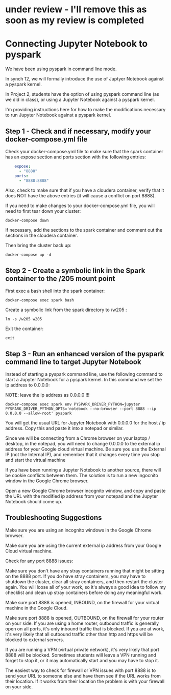 # under review - I'll remove this as soon as my review is completed

# Connecting Jupyter Notebook to pyspark

We have been using pyspark in command line mode.  

In synch 12, we will formally introduce the use of Juptyer Notebook against a pyspark kernel.

In Project 2, students have the option of using pyspark command line (as we did in class), or using a Jupyter Notebook against a pyspark kernel.  

I'm providing instructions here for how to make the modifications necessary to run Jupyter Notebook against a pyspark kernel.

## Step 1 - Check and if necessary, modify your docker-compose.yml file

Check your docker-compose.yml file to make sure that the spark container has an expose section and ports section with the following entries:

```yml
    expose:
      - "8888"
    ports:
      - "8888:8888"
```

Also, check to make sure that if you have a cloudera container, verify that it does NOT have the above entries (it will cause a conflict on port 8888).

If you need to make changes to your docker-compose.yml file, you will need to first tear down your cluster:

```
docker-compose down
```

If necessary, add the sections to the spark container and comment out the sections in the cloudera container.

Then bring the cluster back up:

```
docker-compose up -d
```

## Step 2 - Create a symbolic link in the Spark container to the /205 mount point

First exec a bash shell into the spark container:

```
docker-compose exec spark bash
```

Create a symbolic link from the spark directory to /w205 :

```
ln -s /w205 w205
```

Exit the container:
```
exit
```

## Step 3 - Run an enhanced version of the pyspark command line to target Jupyter Notebook

Instead of starting a pyspark command line, use the following command to start a Jupyter Notebook for a pyspark kernel.  In this command we set the ip address to 0.0.0.0:

NOTE: leave the ip address as 0.0.0.0 !!!

```
docker-compose exec spark env PYSPARK_DRIVER_PYTHON=jupyter PYSPARK_DRIVER_PYTHON_OPTS='notebook --no-browser --port 8888 --ip 0.0.0.0 --allow-root' pyspark
```

You will get the usual URL for Jupyter Notebook with 0.0.0.0 for the host / ip address. Copy this and paste it into a notepad or similar.

Since we will be connecting from a Chrome browser on your laptop / desktop, in the notepad, you will need to change 0.0.0.0 to the external ip address for your Google cloud virtual machine.  Be sure you use the External IP (not the Internal IP), and remember that it changes every time you stop and start the virtual machine

If you have been running a Jupyter Notebook to another source, there will be cookie conflicts between them. The solution is to run a new ingocnito window in the Google Chrome browser.

Open a new Google Chrome browser incognito window, and copy and paste the URL with the modified ip address from your notepad and the Jupyter Notebook should come up.

## Troubleshooting Suggestions

Make sure you are using an incognito windows in the Google Chrome browser.

Make sure you are using the current external ip address from your Google Cloud virtual machine.

Check for any port 8888 issues:

Make sure you don't have any stray containers running that might be sitting on the 8888 port. If you do have stray containers, you may have to shutdown the cluster, clear all stray containers, and then restart the cluster again.  You will loose all of your work, so it's always a good idea to follow my checklist and clean up stray containers before doing any meaningful work.

Make sure port 8888 is opened, INBOUND, on the firewall for your virtual machine in the Google Cloud.  

Make sure port 8888 is opened, OUTBOUND, on the firewall for your router on your side.  If you are using a home router, outbound traffic is generally open on all ports, it's only inbound traffic that is blocked.  If you are at work, it's very likely that all outbound traffic other than http and https will be blocked to external servers.

If you are running a VPN (virtual private network), it's very likely that port 8888 will be blocked.  Sometimes students will leave a VPN running and forget to stop it, or it may automatically start and you may have to stop it.

The easiest way to check for firewall or VPN issues with port 8888 is to send your URL to someone else and have them see if the URL works from their location.  If it works from their location the problem is with your firewall on your side. 


